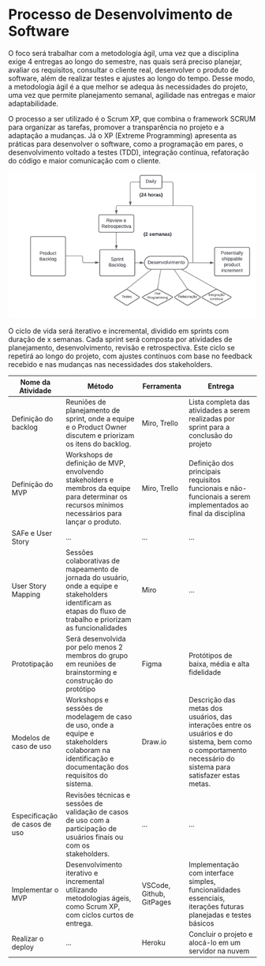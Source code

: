 # Processo de Desenvolvimento de Software

O foco será trabalhar com a metodologia ágil, uma vez que a disciplina exige 4 entregas ao longo do semestre, nas quais será preciso planejar, avaliar os requisitos, consultar o cliente real, desenvolver o produto de software, além de realizar testes e ajustes ao longo do tempo. Desse modo, a metodologia ágil é a que melhor se adequa às necessidades do projeto, uma vez que permite planejamento semanal, agilidade nas entregas e maior adaptabilidade.

O processo a ser utilizado é o Scrum XP, que combina o framework SCRUM para organizar as tarefas, promover a transparência no projeto e a adaptação a mudanças. Já o XP (Extreme Programming) apresenta as práticas para desenvolver o software, como a programação em pares, o desenvolvimento voltado a testes (TDD), integração contínua, refatoração do código e maior comunicação com o cliente.

![diagrama fluxo trabalho](assets/diagrama-fluxo-trabalho.png)

O ciclo de vida será iterativo e incremental, dividido em sprints com duração de x semanas. Cada sprint será composta por atividades de planejamento, desenvolvimento, revisão e retrospectiva. Este ciclo se repetirá ao longo do projeto, com ajustes contínuos com base no feedback recebido e nas mudanças nas necessidades dos stakeholders.

| Nome da Atividade | Método | Ferramenta | Entrega |
| ----------------- | ------ | ---------- | ------- |
| Definição do backlog | Reuniões de planejamento de sprint, onde a equipe e o Product Owner discutem e priorizam os itens do backlog. | Miro, Trello | Lista completa das atividades a serem realizadas por sprint para a conclusão do projeto |
| Definição do MVP | Workshops de definição de MVP, envolvendo stakeholders e membros da equipe para determinar os recursos mínimos necessários para lançar o produto. | Miro, Trello | Definição dos principais requisitos funcionais e não-funcionais a serem implementados ao final da disciplina |
| SAFe e User Story | ... | ... | ... |
| User Story Mapping | Sessões colaborativas de mapeamento de jornada do usuário, onde a equipe e stakeholders identificam as etapas do fluxo de trabalho e priorizam as funcionalidades | Miro | ... |
| Prototipação | Será desenvolvida por pelo menos 2 membros do grupo em reuniões de brainstorming e construção do protótipo | Figma | Protótipos de baixa, média e alta fidelidade |
| Modelos de caso de uso | Workshops e sessões de modelagem de caso de uso, onde a equipe e stakeholders colaboram na identificação e documentação dos requisitos do sistema. | Draw.io | Descrição das metas dos usuários, das interações entre os usuários e do sistema, bem como o comportamento necessário do sistema para satisfazer estas metas. |
| Especificação de casos de uso | Revisões técnicas e sessões de validação de casos de uso com a participação de usuários finais ou com os stakeholders. | ... | ... |
| Implementar o MVP | Desenvolvimento iterativo e incremental utilizando metodologias ágeis, como Scrum XP, com ciclos curtos de entrega. | VSCode, Github, GitPages | Implementação com interface simples, funcionalidades essenciais, iterações futuras planejadas e testes básicos |
| Realizar o deploy | ... | Heroku | Concluir o projeto e alocá-lo em um servidor na nuvem |